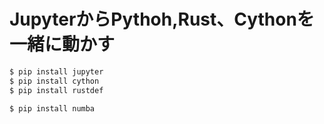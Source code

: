 # JupyterからPythoh,Rust、Cythonを一緒に動かす

``` bash
$ pip install jupyter
$ pip install cython
$ pip install rustdef
```

```
$ pip install numba
```
